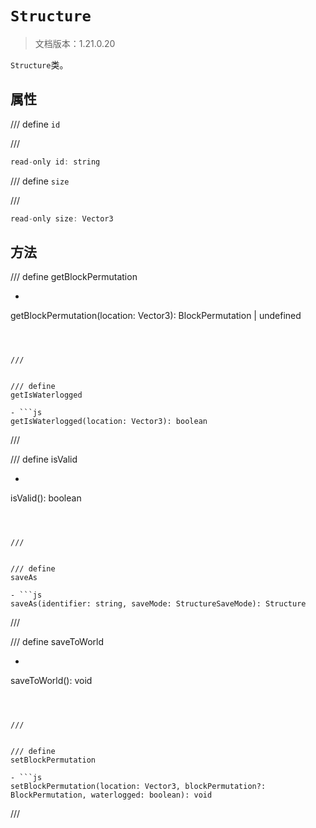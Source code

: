 # `Structure`

> 文档版本：1.21.0.20

`Structure`类。

## 属性

/// define
`id`


///

```js
read-only id: string
```


/// define
`size`


///

```js
read-only size: Vector3
```


## 方法

/// define
getBlockPermutation

- ```js
getBlockPermutation(location: Vector3): BlockPermutation | undefined
```



///


/// define
getIsWaterlogged

- ```js
getIsWaterlogged(location: Vector3): boolean
```



///


/// define
isValid

- ```js
isValid(): boolean
```



///


/// define
saveAs

- ```js
saveAs(identifier: string, saveMode: StructureSaveMode): Structure
```



///


/// define
saveToWorld

- ```js
saveToWorld(): void
```



///


/// define
setBlockPermutation

- ```js
setBlockPermutation(location: Vector3, blockPermutation?: BlockPermutation, waterlogged: boolean): void
```



///

